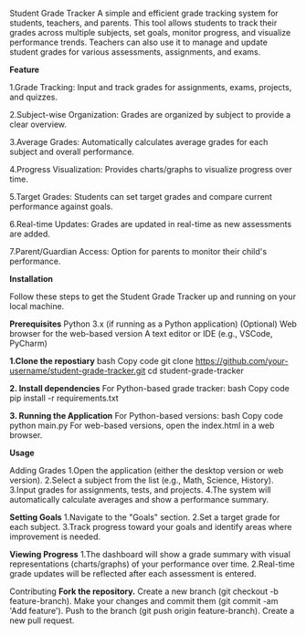 Student Grade Tracker
A simple and efficient grade tracking system for students, teachers, and parents. This tool allows students to track their grades across multiple subjects, set goals, monitor progress, and visualize performance trends. Teachers can also use it to manage and update student grades for various assessments, assignments, and exams.

**Feature**


  1.Grade Tracking: Input and track grades for assignments, exams, projects, and quizzes.
 


 2.Subject-wise Organization: Grades are organized by subject to provide a clear overview.


  3.Average Grades: Automatically calculates average grades for each subject and overall performance.


  4.Progress Visualization: Provides charts/graphs to visualize progress over time.


  5.Target Grades: Students can set target grades and compare current performance against goals.


  6.Real-time Updates: Grades are updated in real-time as new assessments are added.


  7.Parent/Guardian Access: Option for parents to monitor their child's performance.


**Installation**


Follow these steps to get the Student Grade Tracker up and running on your local machine.

**Prerequisites**
Python 3.x (if running as a Python application)
(Optional) Web browser for the web-based version
A text editor or IDE (e.g., VSCode, PyCharm)


**1.Clone the repostiary**
bash
Copy code
git clone https://github.com/your-username/student-grade-tracker.git
cd student-grade-tracker


**2. Install dependencies**
For Python-based grade tracker:
bash
Copy code
pip install -r requirements.txt


**3. Running the Application**
For Python-based versions:
bash
Copy code
python main.py
For web-based versions, open the index.html in a web browser.

**Usage**


  Adding Grades
    1.Open the application (either the desktop version or web version).
    2.Select a subject from the list (e.g., Math, Science, History).
    3.Input grades for assignments, tests, and projects.
    4.The system will automatically calculate averages and show a performance summary.


**Setting Goals**
    1.Navigate to the "Goals" section.
    2.Set a target grade for each subject.
    3.Track progress toward your goals and identify areas where improvement is needed.


**Viewing Progress**
    1.The dashboard will show a grade summary with visual representations (charts/graphs) of your performance over time.
    2.Real-time grade updates will be reflected after each assessment is entered.


  Contributing
**Fork the repository.**
Create a new branch (git checkout -b feature-branch).
Make your changes and commit them (git commit -am 'Add feature').
Push to the branch (git push origin feature-branch).
Create a new pull request.
